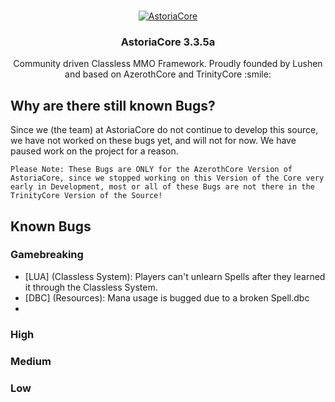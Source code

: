 <br />
<p align="center">
  <a href="http://playastoria.cc/">
    <img src="https://i.ibb.co/rbsX12q/Unbenannt-1222.png" alt="AstoriaCore">
  </a>

  <h3 align="center">AstoriaCore 3.3.5a</h3>

  <p align="center">
    Community driven Classless MMO Framework. Proudly 
  founded by Lushen and based on AzerothCore and TrinityCore :smile:
    <br />
	</p>
</p>

## Why are there still known Bugs?

Since we (the team) at AstoriaCore do not continue to develop this source, we have not worked on 
these bugs yet, and will not for now. We have paused work on the project for a reason.

`Please Note: These Bugs are ONLY for the AzerothCore Version of AstoriaCore, since we stopped working on this Version of the Core very early in Development, most or all of these Bugs are not there in the TrinityCore Version of the Source!`

## Known Bugs

### Gamebreaking

* [LUA] (Classless System): Players can't unlearn Spells after they learned it through the Classless System.
* [DBC] (Resources): Mana usage is bugged due to a broken Spell.dbc
* 

### High

### Medium

### Low